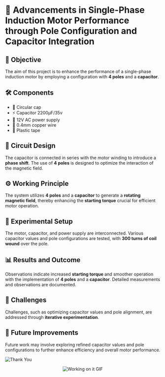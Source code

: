 
# 🚀  Advancements in Single-Phase Induction Motor Performance through Pole Configuration and Capacitor Integration

## 🎯 Objective
The aim of this project is to enhance the performance of a single-phase induction motor by employing a configuration with **4 poles** and a **capacitor**.

## 🛠️ Components
- 🔵 Circular cap
- ⚡ Capacitor 2200μF/35v
- 🔌 12V AC power supply
- 🧵 0.4mm copper wire
- 📌 Plastic tape

## 🔧 Circuit Design
The capacitor is connected in series with the motor winding to introduce a **phase shift**. The use of **4 poles** is designed to optimize the interaction of the magnetic field.

## ⚙️ Working Principle
The system utilizes **4 poles** and a **capacitor** to generate a **rotating magnetic field**, thereby enhancing the **starting torque** crucial for efficient motor operation.

## 🧪 Experimental Setup
The motor, capacitor, and power supply are interconnected. Various capacitor values and pole configurations are tested, with **300 turns of coil wound** over the pole.

## 📊 Results and Outcome
Observations indicate increased **starting torque** and smoother operation with the implementation of **4 poles** and a **capacitor**. Detailed measurements and observations are documented.

## 🚧 Challenges
Challenges, such as optimizing capacitor values and pole alignment, are addressed through **iterative experimentation**.

## 🚀 Future Improvements
Future work may involve exploring refined capacitor values and pole configurations to further enhance efficiency and overall motor performance.

![Thank You](https://img.shields.io/badge/Thank%20You!-blue?style=flat-square&logo=smile)

<!-- Graphical GIF Animation -->
<div class="gif-container" style="text-align: center; margin-bottom: 20px;">
  <img src="https://i.giphy.com/media/v1.Y2lkPTc5MGI3NjExYzdob2I4cHdsdWhnbmtmYTBxbnk4cnl2YjZ1bGw5ZGZvMXBwdWc4bSZlcD12MV9pbnRlcm5hbF9naWZfYnlfaWQmY3Q9Zw/00n6TSoGffGTLXSMPO/giphy.gif" alt="Working on it GIF" />
</div>
